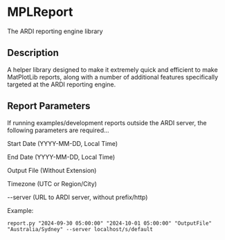 # MPLReport
The ARDI reporting engine library

## Description
A helper library designed to make it extremely quick and efficient to make MatPlotLib reports, along with a number of additional features specifically targeted at the ARDI reporting engine.

## Report Parameters
If running examples/development reports outside the ARDI server, the following parameters are required...

Start Date (YYYY-MM-DD, Local Time)

End Date (YYYY-MM-DD, Local Time)

Output File (Without Extension)

Timezone (UTC or Region/City)

--server <url> (URL to ARDI server, without prefix/http)

Example:

    report.py "2024-09-30 05:00:00" "2024-10-01 05:00:00" "OutputFile" "Australia/Sydney" --server localhost/s/default
